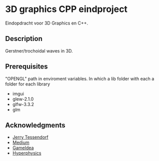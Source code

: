 # 3D graphics CPP eindproject

Eindopdracht voor 3D Graphics en C++.

## Description

Gerstner/trochoidal waves in 3D.

## Prerequisites

"OPENGL" path in enviroment variables. In which a lib folder with each a folder for each library
- imgui
- glew-2.1.0
- glfw-3.3.2
- glm

## Acknowledgments

* [Jerry Tessendorf](https://people.computing.clemson.edu/~jtessen/reports/papers_files/coursenotes2004.pdf)
* [Medium](https://medium.com/karmanltd/ocean-simulation-pt-1-introduction-df134a47150)
* [GameIdea](https://gameidea.org/2023/12/01/3d-ocean-shader-using-gerstner-waves/)
* [Hyperphysics](http://hyperphysics.phy-astr.gsu.edu/hbase/Waves/watwav2.html)
